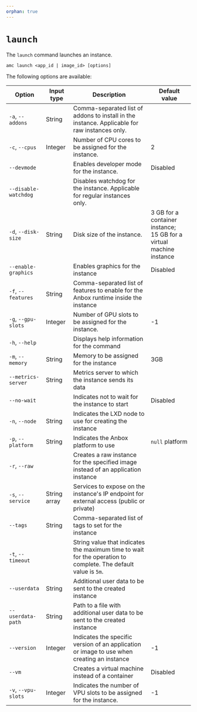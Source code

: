 ```yaml
---
orphan: true
---
```

# `launch`

The `launch` command launches an instance.

    amc launch <app_id | image_id> [options]

The following options are available:

| Option | Input type | Description | Default value |
|------|--------------|-------------|---------------|
| `-a`, `--addons` | String | Comma-separated list of addons to install in the instance. Applicable for raw instances only. | |
| `-c`, `--cpus` | Integer | Number of CPU cores to be assigned for the instance. | 2 |
| `--devmode` |    | Enables developer mode for the instance. | Disabled |
| `--disable-watchdog` | | Disables watchdog for the instance. Applicable for regular instances only. | |
| `-d`, `--disk-size` | String | Disk size of the instance. | 3 GB for a container instance;<br/> 15 GB for a virtual machine instance |
| `--enable-graphics` | | Enables graphics for the instance | Disabled |
| `-f`, `--features` | String | Comma-separated list of features to enable for the Anbox runtime inside the instance | |
| `-g`, `--gpu-slots` |  Integer | Number of GPU slots to be assigned for the instance. | -1 |
| `-h`, `--help` |  | Displays help information for the command | |
| `-m`, `--memory` | String | Memory to be assigned for the instance | 3GB |
| `--metrics-server` | String | Metrics server to which the instance sends its data |
| `--no-wait` | | Indicates not to wait for the instance to start | Disabled |
| `-n`, `--node` | String | Indicates the LXD node to use for creating the instance | |
| `-p`, `--platform` | String | Indicates the Anbox platform to use | `null` platform |
| `-r`, `--raw` | | Creates a raw instance for the specified image instead of an application instance | |
|  `-s`, `--service` | String array | Services to expose on the instance's IP endpoint for external access (public or private) | |
|  `--tags` | String | Comma-separated list of tags to set for the instance | |
| `-t`, `--timeout` | | String value that indicates the maximum time to wait for the operation to complete. The default value is `5m`. |
| `--userdata` | String | Additional user data to be sent to the created instance | |
| `--userdata-path` | String | Path to a file with additional user data to be sent to the created instance |
| `--version` | Integer | Indicates the specific version of an application or image to use when creating an instance | -1 |
| `--vm` | | Creates a virtual machine instead of a container | Disabled |
| `-v`, `--vpu-slots` | Integer | Indicates the number of VPU slots to be assigned for the instance. | -1 |
